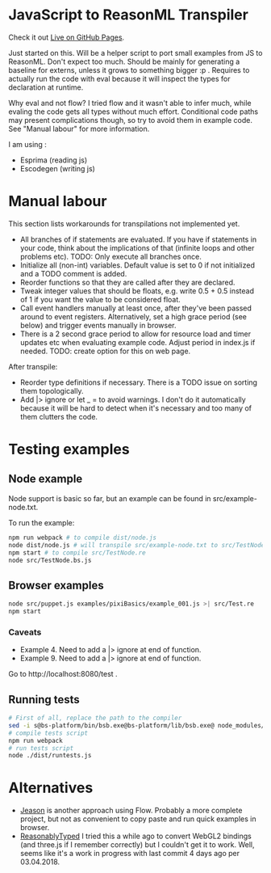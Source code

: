 # JavaScript to ReasonML Transpiler

Check it out [Live on GitHub
Pages](https://emnh.github.io/js-to-reasonml-transpiler).

Just started on this. Will be a helper script to port small examples from JS to
ReasonML. Don't expect too much. Should be mainly for generating a baseline for
externs, unless it grows to something bigger :p . Requires to actually run the
code with eval because it will inspect the types for declaration at runtime.

Why eval and not flow? I tried flow and it wasn't able to infer much, while
evaling the code gets all types without much effort. Conditional code paths may
present complications though, so try to avoid them in example code. See "Manual
labour" for more information.

I am using :
 - Esprima (reading js)
 - Escodegen (writing js)

# Manual labour

This section lists workarounds for transpilations not implemented yet.

 - All branches of if statements are evaluated. If you have if statements in
   your code, think about the implications of that (infinite loops and other
   problems etc). TODO: Only execute all branches once.
 - Initialize all (non-int) variables. Default value is set to 0 if not
   initialized and a TODO comment is added.
 - Reorder functions so that they are called after they are declared.
 - Tweak integer values that should be floats, e.g. write 0.5 + 0.5 instead of
   1 if you want the value to be considered float.
 - Call event handlers manually at least once, after they've been passed around
   to event registers. Alternatively, set a high grace period (see below) and
   trigger events manually in browser.
 - There is a 2 second grace period to allow for resource load and timer
   updates etc when evaluating example code. Adjust period in index.js if
   needed. TODO: create option for this on web page.

After transpile:
 - Reorder type definitions if necessary. There is a TODO issue on sorting them
   topologically.
 - Add |> ignore or let _ = to avoid warnings. I don't do it automatically
   because it will be hard to detect when it's necessary and too many of them
   clutters the code.

# Testing examples

## Node example

Node support is basic so far, but an example can be found in
src/example-node.txt.

To run the example:

```bash
npm run webpack # to compile dist/node.js
node dist/node.js # will transpile src/example-node.txt to src/TestNode.re
npm start # to compile src/TestNode.re
node src/TestNode.bs.js
```

## Browser examples

```bash
node src/puppet.js examples/pixiBasics/example_001.js >| src/Test.re
npm start
```

### Caveats
 - Example 4. Need to add a |> ignore at end of function.
 - Example 9. Need to add a |> ignore at end of function.

Go to http://localhost:8080/test .

## Running tests


```bash
# First of all, replace the path to the compiler
sed -i s@bs-platform/bin/bsb.exe@bs-platform/lib/bsb.exe@ node_modules/bsb-js/index.js
# compile tests script
npm run webpack
# run tests script
node ./dist/runtests.js
```

# Alternatives

 - [Jeason](https://github.com/chenglou/jeason) is another approach using Flow.
   Probably a more complete project, but not as convenient to copy paste and
   run quick examples in browser.
 - [ReasonablyTyped](https://github.com/rrdelaney/ReasonablyTyped) I tried this
   a while ago to convert WebGL2 bindings (and three.js if I remember
   correctly) but I couldn't get it to work. Well, seems like it's a work in
   progress with last commit 4 days ago per 03.04.2018.
